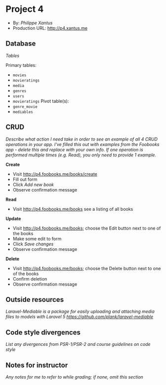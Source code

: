 # Project 4
+ By: *Philippe Xantus*
+ Production URL: <http://p4.xantus.me>

## Database
*Tables*

Primary tables:
  + `movies`
  + `movieratings`
  + `media`
  + `genres`
  + `users`
  + `movieratings`
Pivot table(s):
  + `genre_movie`
  + `mediables`


## CRUD
*Describe what action I need take in order to see an example of all 4 CRUD operations in your app. I've filled this out with examples from the Foobooks app - delete this and replace with your own info. If one operation is performed multiple times (e.g. Read), you only need to provide 1 example.*

__Create__
  + Visit <http://p4.foobooks.me/books/create>
  + Fill out form
  + Click *Add new book*
  + Observe confirmation message

__Read__
  + Visit <http://p4.foobooks.me/books> see a listing of all books

__Update__
  + Visit <http://p4.foobooks.me/books>; choose the Edit button next to one of the books
  + Make some edit to form
  + Click *Save changes*
  + Observe confirmation message

__Delete__
  + Visit <http://p4.foobooks.me/books>; choose the Delete button next to one of the books
  + Confirm deletion
  + Observe confirmation message

## Outside resources
*Laravel-Mediable is a package for easily uploading and attaching media files to models with Laravel 5 https://github.com/plank/laravel-mediable*

## Code style divergences
*List any divergences from PSR-1/PSR-2 and course guidelines on code style*

## Notes for instructor
*Any notes for me to refer to while grading; if none, omit this section*
